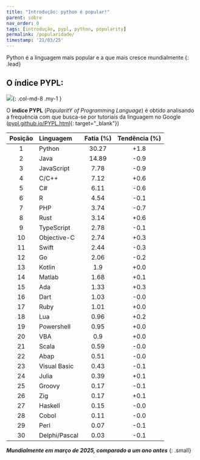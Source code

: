```yaml
---
title: "Introdução: python é popular!"
parent: sobre
nav_order: 0
tags: [introdução, pypl, python, popularity]
permalink: /popularidade/
timestamp: '21/03/25'
---
```


Python é a linguagem mais popular e a que mais cresce mundialmente
{: .lead}

## O índice PYPL:

![]({{site.baseurl}}/assets/images/pypl.png){: .col-md-8 .my-1 }

O **índice PYPL** (*PopularitY of Programming Language*) é obtido analisando a frequência com que busca-se por tutoriais da linguagem no Google ([pypl.github.io/PYPL.html](http://pypl.github.io/PYPL.html){: target="\_blank"})

| Posição	| Linguagem |	Fatia (%)	| Tendência (%) |
|:-------:|:--------- |:-----:|:---------:|
| 1 | Python |          30.27  | +1.8  |
| 2 | Java |          14.89  | -0.9  |
| 3 | JavaScript |          7.78  | -0.9  |
| 4 | C/C++ |          7.12  | +0.6  |
| 5 | C# |          6.11  | -0.6  |
| 6 | R |          4.54  | -0.1  |
| 7 | PHP |          3.74  | -0.7  |
| 8 | Rust |          3.14  | +0.6  |
| 9 | TypeScript |          2.78  | -0.1  |
| 10 | Objective-C |          2.74  | +0.3  |
| 11 | Swift |          2.44  | -0.3  |
| 12 | Go |          2.06  | -0.2  |
| 13 | Kotlin |          1.9  | +0.0  |
| 14 | Matlab |          1.68  | +0.1  |
| 15 | Ada |          1.33  | +0.3  |
| 16 | Dart |          1.03  | -0.0  |
| 17 | Ruby |          1.01  | +0.0  |
| 18 | Lua |          0.96  | +0.2  |
| 19 | Powershell |          0.95  | +0.0  |
| 20 | VBA |          0.9  | +0.0  |
| 21 | Scala |          0.59  | -0.0  |
| 22 | Abap |          0.51  | -0.0  |
| 23 | Visual Basic |          0.43  | -0.1  |
| 24 | Julia |          0.39  | +0.1  |
| 25 | Groovy |          0.17  | -0.1  |
| 26 | Zig |          0.17  | +0.1  |
| 27 | Haskell |          0.15  | -0.0  |
| 28 | Cobol |          0.11  | -0.0  |
| 29 | Perl |          0.07  | -0.1  |
| 30 | Delphi/Pascal |          0.03  | -0.1  |

***Mundialmente em março de 2025, comparado a um ano antes***
{: .small}
